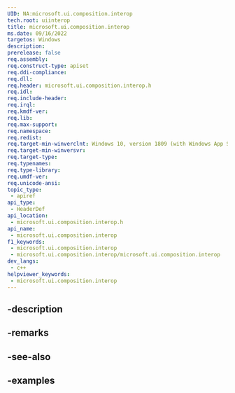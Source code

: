```yaml
---
UID: NA:microsoft.ui.composition.interop
tech.root: uiinterop
title: microsoft.ui.composition.interop
ms.date: 09/16/2022
targetos: Windows
description: 
prerelease: false
req.assembly: 
req.construct-type: apiset
req.ddi-compliance: 
req.dll: 
req.header: microsoft.ui.composition.interop.h
req.idl: 
req.include-header: 
req.irql: 
req.kmdf-ver: 
req.lib: 
req.max-support: 
req.namespace: 
req.redist: 
req.target-min-winverclnt: Windows 10, version 1809 (with Windows App SDK 0.5 or later)
req.target-min-winversvr: 
req.target-type: 
req.typenames: 
req.type-library: 
req.umdf-ver: 
req.unicode-ansi: 
topic_type:
 - apiref
api_type:
 - HeaderDef
api_location:
 - microsoft.ui.composition.interop.h
api_name:
 - microsoft.ui.composition.interop
f1_keywords:
 - microsoft.ui.composition.interop
 - microsoft.ui.composition.interop/microsoft.ui.composition.interop
dev_langs:
 - c++
helpviewer_keywords:
 - microsoft.ui.composition.interop
---
```


## -description

## -remarks

## -see-also

## -examples

